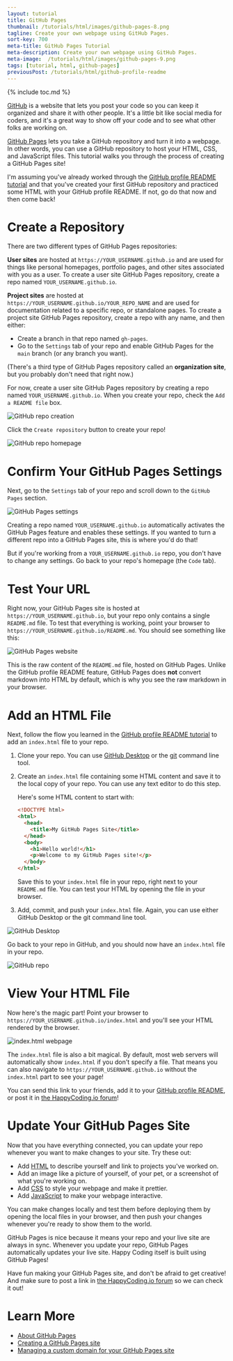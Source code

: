 ```yaml
---
layout: tutorial
title: GitHub Pages
thumbnail: /tutorials/html/images/github-pages-8.png
tagline: Create your own webpage using GitHub Pages.
sort-key: 700
meta-title: GitHub Pages Tutorial
meta-description: Create your own webpage using GitHub Pages.
meta-image:  /tutorials/html/images/github-pages-9.png
tags: [tutorial, html, github-pages]
previousPost: /tutorials/html/github-profile-readme
---
```


{% include toc.md %}

[GitHub](https://github.com/) is a website that lets you post your code so you can keep it organized and share it with other people. It's a little bit like social media for coders, and it's a great way to show off your code and to see what other folks are working on.

[GitHub Pages](https://pages.github.com/) lets you take a GitHub repository and turn it into a webpage. In other words, you can use a GitHub repository to host your HTML, CSS, and JavaScript files. This tutorial walks you through the process of creating a GitHub Pages site!

I'm assuming you've already worked through the [GitHub profile README tutorial](/tutorials/html/github-profile-readme) and that you've created your first GitHub repository and practiced some HTML with your GitHub profile README. If not, go do that now and then come back!

# Create a Repository

There are two different types of GitHub Pages repositories:

**User sites** are hosted at `https://YOUR_USERNAME.github.io` and are used for things like personal homepages, portfolio pages, and other sites associated with you as a user. To create a user site GitHub Pages repository, create a repo named `YOUR_USERNAME.github.io`.

**Project sites** are hosted at `https://YOUR_USERNAME.github.io/YOUR_REPO_NAME` and are used for documentation related to a specific repo, or standalone pages. To create a project site GitHub Pages repository, create a repo with any name, and then either:

- Create a branch in that repo named `gh-pages`.
- Go to the `Settings` tab of your repo and enable GitHub Pages for the `main` branch (or any branch you want).

(There's a third type of GitHub Pages repository called an **organization site**, but you probably don't need that right now.)

For now, create a user site GitHub Pages repository by creating a repo named `YOUR_USERNAME.github.io`. When you create your repo, check the `Add a README file` box.

![GitHub repo creation](/tutorials/html/images/github-pages-1.png)

Click the `Create repository` button to create your repo!

![GitHub repo homepage](/tutorials/html/images/github-pages-2.png)

# Confirm Your GitHub Pages Settings

Next, go to the `Settings` tab of your repo and scroll down to the `GitHub Pages` section.

![GitHub Pages settings](/tutorials/html/images/github-pages-3.png)

Creating a repo named `YOUR_USERNAME.github.io` automatically activates the GitHub Pages feature and enables these settings. If you wanted to turn a different repo into a GitHub Pages site, this is where you'd do that!

But if you're working from a `YOUR_USERNAME.github.io` repo, you don't have to change any settings. Go back to your repo's homepage (the `Code` tab).

# Test Your URL

Right now, your GitHub Pages site is hosted at `https://YOUR_USERNAME.github.io`, but your repo only contains a single `README.md` file. To test that everything is working, point your browser to `https://YOUR_USERNAME.github.io/README.md`. You should see something like this:

![GitHub Pages website](/tutorials/html/images/github-pages-4.png)

This is the raw content of the `README.md` file, hosted on GitHub Pages. Unlike the GitHub profile README feature, GitHub Pages does **not** convert markdown into HTML by default, which is why you see the raw markdown in your browser.

# Add an HTML File

Next, follow the flow you learned in the [GitHub profile README tutorial](/tutorials/html/github-profile-readme) to add an `index.html` file to your repo.

1. Clone your repo. You can use [GitHub Desktop](https://desktop.github.com/) or the [git](https://git-scm.com/) command line tool.

2. Create an `index.html` file containing some HTML content and save it to the local copy of your repo. You can use any text editor to do this step.

   Here's some HTML content to start with:

   ```html
   <!DOCTYPE html>
   <html>
     <head>
       <title>My GitHub Pages Site</title>
     </head>
     <body>
       <h1>Hello world!</h1>
       <p>Welcome to my GitHub Pages site!</p>
     </body>
   </html>
   ```

   Save this to your `index.html` file in your repo, right next to your `README.md` file. You can test your HTML by opening the file in your browser.

3. Add, commit, and push your `index.html` file. Again, you can use either GitHub Desktop or the git command line tool.

![GitHub Desktop](/tutorials/html/images/github-pages-5.png)

Go back to your repo in GitHub, and you should now have an `index.html` file in your repo.

![GitHub repo](/tutorials/html/images/github-pages-6.png)

# View Your HTML File

Now here's the magic part! Point your browser to `https://YOUR_USERNAME.github.io/index.html` and you'll see your HTML rendered by the browser.

![index.html webpage](/tutorials/html/images/github-pages-7.png)

The `index.html` file is also a bit magical. By default, most web servers will automatically show `index.html` if you don't specify a file. That means you can also navigate to `https://YOUR_USERNAME.github.io` without the `index.html` part to see your page!

You can send this link to your friends, add it to your [GitHub profile README](/tutorials/html/github-profile-readme), or post it in [the HappyCoding.io forum](https://forum.happycoding.io)!

# Update Your GitHub Pages Site

Now that you have everything connected, you can update your repo whenever you want to make changes to your site. Try  these out:

- Add [HTML](/tutorials/html) to describe yourself and link to projects you've worked on.
- Add an image like a picture of yourself, of your pet, or a screenshot of what you're working on.
- Add [CSS](/tutorials/html/css) to style your webpage and make it prettier.
- Add [JavaScript](/tutorials/javascript) to make your webpage interactive.

You can make changes locally and test them before deploying them by opening the local files in your browser, and then push your changes whenever you're ready to show them to the world.

GitHub Pages is nice because it means your repo and your live site are always in sync. Whenever you update your repo, GitHub Pages automatically updates your live site. Happy Coding itself is built using GitHub Pages!

Have fun making your GitHub Pages site, and don't be afraid to get creative! And make sure to post a link in [the HappyCoding.io forum](https://forum.happycoding.io) so we can check it out!

# Learn More

- [About GitHub Pages](https://docs.github.com/en/github/working-with-github-pages/about-github-pages)
- [Creating a GitHub Pages site](https://docs.github.com/en/github/working-with-github-pages/creating-a-github-pages-site)
- [Managing a custom domain for your GitHub Pages site](https://docs.github.com/en/github/working-with-github-pages/managing-a-custom-domain-for-your-github-pages-site)
